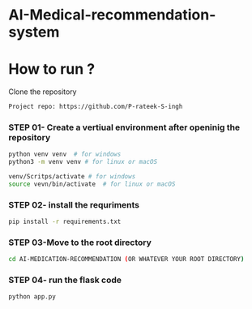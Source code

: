 # AI-Medical-recommendation-system

# How to run ?

Clone the repository

```bash
Project repo: https://github.com/P-rateek-S-ingh
```

### STEP 01- Create a vertiual environment after openinig the repository

```bash
python venv venv  # for windows
python3 -m venv venv # for linux or macOS

```

```bash
venv/Scritps/activate # for windows
source vevn/bin/activate  # for linux or macOS
```

### STEP 02- install the requriments
```bash
pip install -r requirements.txt
```


### STEP 03-Move to the root directory 
```bash
cd AI-MEDICATION-RECOMMENDATION (OR WHATEVER YOUR ROOT DIRECTORY)
```

### STEP 04- run the flask code 
```bash
python app.py
```
